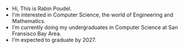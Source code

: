 - Hi, This is Rabin Poudel.
- I'm interested in Computer Science, the world of Engineering and Mathematics. 
- I’m currently doing my undergraduates in Computer Science at San Fransisco Bay Area. 
- I’m expected to graduate by 2027. 
